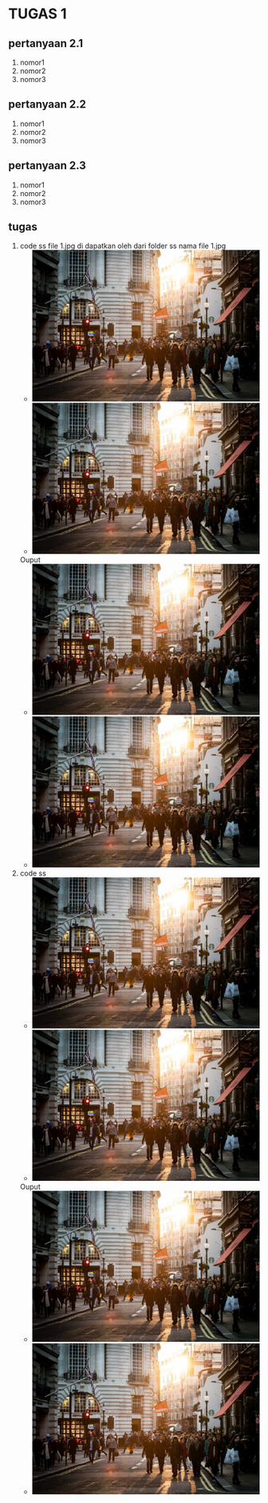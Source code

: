 # TUGAS 1

## pertanyaan 2.1
1. nomor1
2. nomor2
3. nomor3

## pertanyaan 2.2
1. nomor1
2. nomor2
3. nomor3

## pertanyaan 2.3
1. nomor1
2. nomor2
3. nomor3

## tugas
1.  code ss
    file 1.jpg di dapatkan oleh dari folder ss nama file 1.jpg
    * <img src="./ss/1.jpg">
    * <img src="./ss/1.jpg">
    Ouput
    * <img src="./ss/1.jpg">
    * <img src="./ss/1.jpg">
2.  code ss
    * <img src="./ss/1.jpg">
    * <img src="./ss/1.jpg">
    Ouput
    * <img src="./ss/1.jpg">
    * <img src="./ss/1.jpg">